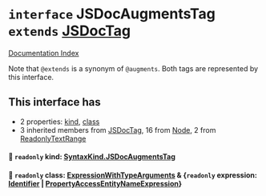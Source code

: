# `interface` JSDocAugmentsTag `extends` [JSDocTag](../interface.JSDocTag/README.md)

[Documentation Index](../README.md)

Note that `@extends` is a synonym of `@augments`.
Both tags are represented by this interface.

## This interface has

- 2 properties:
[kind](#-readonly-kind-syntaxkindjsdocaugmentstag),
[class](#-readonly-class-expressionwithtypearguments--readonly-expression-identifier--propertyaccessentitynameexpression)
- 3 inherited members from [JSDocTag](../interface.JSDocTag/README.md), 16 from [Node](../interface.Node/README.md), 2 from [ReadonlyTextRange](../interface.ReadonlyTextRange/README.md)


#### 📄 `readonly` kind: [SyntaxKind.JSDocAugmentsTag](../enum.SyntaxKind/README.md#jsdocaugmentstag--328)



#### 📄 `readonly` class: [ExpressionWithTypeArguments](../interface.ExpressionWithTypeArguments/README.md) \& \{`readonly` expression: [Identifier](../interface.Identifier/README.md) | [PropertyAccessEntityNameExpression](../interface.PropertyAccessEntityNameExpression/README.md)}



